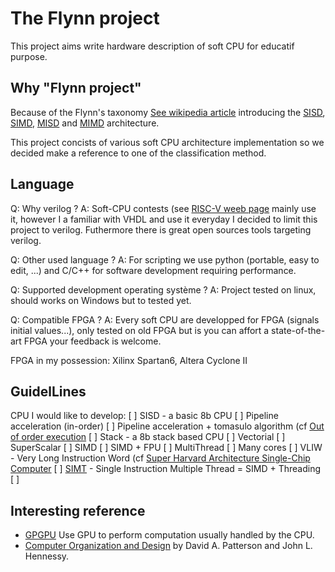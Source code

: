 # The Flynn project

This project aims write hardware description of soft CPU for educatif
purpose.

## Why "Flynn project"

Because of the Flynn's taxonomy [See wikipedia
article](https://en.wikipedia.org/wiki/Flynn%27s\_taxonomy) introducing the
[SISD](https://en.wikipedia.org/wiki/SISD),
[SIMD](https://en.wikipedia.org/wiki/SIMD),
[MISD](https://en.wikipedia.org/wiki/MISD) and
[MIMD](https://en.wikipedia.org/wiki/MIMD) architecture.

This project concists of
various soft CPU architecture implementation so we decided make a reference to
one of the classification method.

## Language

Q: Why verilog ?
A: Soft-CPU contests (see [RISC-V weeb
page](https://riscv.org/2018/10/risc-v-contest/) mainly use it, however I a
familiar with VHDL and use it everyday I decided to limit this project to
verilog. Futhermore there is great open sources tools targeting verilog.

Q: Other used language ?
A: For scripting we use python (portable, easy to edit, ...) and C/C++ for software
development requiring performance.

Q: Supported development operating système ?
A: Project tested on linux, should works on Windows but to tested yet.

Q: Compatible FPGA ?
A: Every soft CPU are developped for FPGA (signals initial values...), only
tested on old FPGA but is you can affort a state-of-the-art FPGA your feedback
is welcome.

FPGA in my possession: Xilinx Spartan6, Altera Cyclone II

## GuidelLines

CPU I would like to develop:
[ ] SISD - a basic 8b CPU
[ ] Pipeline acceleration (in-order)
[ ] Pipeline acceleration + tomasulo algorithm (cf [Out of order
execution](https://en.wikipedia.org/wiki/Out-of-order_execution)
[ ] Stack - a 8b stack based CPU
[ ] Vectorial
[ ] SuperScalar
[ ] SIMD
[ ] SIMD + FPU
[ ] MultiThread
[ ] Many cores
[ ] VLIW - Very Long Instruction Word (cf [Super Harvard Architecture
Single-Chip
Computer](https://en.wikipedia.org/wiki/Super_Harvard_Architecture_Single-Chip_Computer)
[ ] [SIMT](https://en.wikipedia.org/wiki/Single\_instruction,\_multiple\_threads) - Single Instruction Multiple Thread = SIMD + Threading
[ ] 

## Interesting reference
- [GPGPU](https://en.wikipedia.org/wiki/General-purpose_computing_on_graphics_processing_units)
  Use GPU to perform computation usually handled by the CPU.
- [Computer Organization and
  Design](https://books.google.fr/books?id=3b63x-0P3_UC) by David A.
Patterson  and John L. Hennessy.
